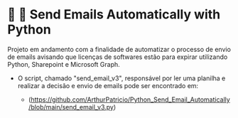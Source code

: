 # 🐍 📧 Send Emails Automatically with Python

Projeto em andamento com a finalidade de automatizar o processo de envio de emails avisando que licenças de softwares estão para expirar utilizando Python, Sharepoint e Microsoft Graph.

* O script, chamado "send_email_v3", responsável por ler uma planilha e realizar a decisão e envio de emails pode ser encontrado em:

   -    (https://github.com/ArthurPatricio/Python_Send_Email_Automatically/blob/main/send_email_v3.py)
